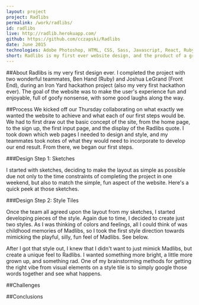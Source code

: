 ```yaml
---
layout: project
project: Radlibs
permalink: /work/radlibs/
id: radlibs
live: http://radlib.herokuapp.com/
github: https://github.com/cczapski/Radlibs
date: June 2015
technologies: Adobe Photoshop, HTML, CSS, Sass, Javascript, React, Ruby
short: Radlibs is my first ever website design, and the product of a group hackathon project at the <a href="http://theironyard.com/">Iron Yard</a>. For any of you who remember adlibs or madlibs, Radlibs is a play off of those word games, combining a database of randomly generated famous quotes and user input for parts of speech. 
---
```


##About
Radlibs is my very first design ever. I completed the project with two wonderful teammates, Ben Hand (Ruby) and Joshua LeGrand (Front End), during an Iron Yard hackathon project (also my very first hackathon ever). The goal of the website was to make the user's experience fun and enjoyable, full of goofy nonsense, with some good laughs along the way. 

##Process
We kicked off our Thursday collaborating on what exactly we wanted the website to achieve and what each of our first steps would be. We had to first draw out the basic concept of the site, from the home page, to the sign up, the first input page, and the display of the Radlibs quote. I took down which web pages I needed to design and style, and my teammates took notes of what they would need to incorporate to develop our end result. From there, we began our first steps.

###Design Step 1: Sketches

I started with sketches, deciding to make the layout as simple as possible due not only to the time constraints of completing the project in one weekend, but also to match the simple, fun aspect of the website. Here's a quick peek at those sketches.


###Design Step 2: Style Tiles

Once the team all agreed upon the layout from my sketches, I started developing pieces of the style. Again due to time, I decided to create just two styles. As I was thinking of colors and feelings, all I could think of was childhood memories of Madlibs, so I took the first style direction towards mimicking the playful, silly, fun feel of Madlibs. See below.


After I got that style out, I knew that I didn't want to just mimick Madlibs, but create a unique feel to Radlibs. I wanted something more bright, a little more grown up, and something rad. One of my brainstorming methods for getting the right vibe from visual elements on a style tile is to simply google those words together and see what happens. 

##Challenges


##Conclusions